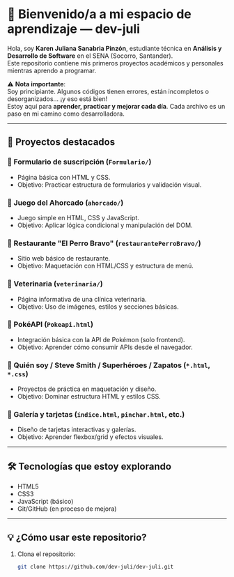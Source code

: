 # 🌱 Bienvenido/a a mi espacio de aprendizaje — dev-juli

Hola, soy **Karen Juliana Sanabria Pinzón**, estudiante técnica en **Análisis y Desarrollo de Software** en el SENA (Socorro, Santander).  
Este repositorio contiene mis primeros proyectos académicos y personales mientras aprendo a programar.

⚠️ **Nota importante**:  
Soy principiante. Algunos códigos tienen errores, están incompletos o desorganizados… ¡y eso está bien!  
Estoy aquí para **aprender, practicar y mejorar cada día**. Cada archivo es un paso en mi camino como desarrolladora.

---

## 📁 Proyectos destacados

### 🔹 Formulario de suscripción (`Formulario/`)
- Página básica con HTML y CSS.
- Objetivo: Practicar estructura de formularios y validación visual.

### 🔹 Juego del Ahorcado (`ahorcado/`)
- Juego simple en HTML, CSS y JavaScript.
- Objetivo: Aplicar lógica condicional y manipulación del DOM.

### 🔹 Restaurante "El Perro Bravo" (`restaurantePerroBravo/`)
- Sitio web básico de restaurante.
- Objetivo: Maquetación con HTML/CSS y estructura de menú.

### 🔹 Veterinaria (`veterinaria/`)
- Página informativa de una clínica veterinaria.
- Objetivo: Uso de imágenes, estilos y secciones básicas.

### 🔹 PokéAPI (`Pokeapi.html`)
- Integración básica con la API de Pokémon (solo frontend).
- Objetivo: Aprender cómo consumir APIs desde el navegador.

### 🔹 Quién soy / Steve Smith / Superhéroes / Zapatos (`*.html`, `*.css`)
- Proyectos de práctica en maquetación y diseño.
- Objetivo: Dominar estructura HTML y estilos CSS.

### 🔹 Galería y tarjetas (`índice.html`, `pinchar.html`, etc.)
- Diseño de tarjetas interactivas y galerías.
- Objetivo: Aprender flexbox/grid y efectos visuales.

---

## 🛠 Tecnologías que estoy explorando
- HTML5
- CSS3
- JavaScript (básico)
- Git/GitHub (en proceso de mejora)

---

## 💡 ¿Cómo usar este repositorio?
1. Clona el repositorio:
   ```bash
   git clone https://github.com/dev-juli/dev-juli.git
